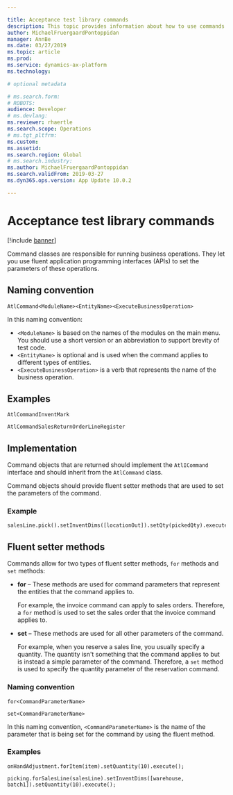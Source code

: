 ```yaml
---

title: Acceptance test library commands
description: This topic provides information about how to use commands with the Acceptance test library.
author: MichaelFruergaardPontoppidan
manager: AnnBe
ms.date: 03/27/2019
ms.topic: article
ms.prod: 
ms.service: dynamics-ax-platform
ms.technology: 

# optional metadata

# ms.search.form: 
# ROBOTS: 
audience: Developer
# ms.devlang: 
ms.reviewer: rhaertle
ms.search.scope: Operations
# ms.tgt_pltfrm: 
ms.custom: 
ms.assetid: 
ms.search.region: Global
# ms.search.industry: 
ms.author: MichaelFruergaardPontoppidan
ms.search.validFrom: 2019-03-27
ms.dyn365.ops.version: App Update 10.0.2

---
```


# Acceptance test library commands

[!include [banner](../includes/banner.md)]

Command classes are responsible for running business operations. They let you use fluent application programming interfaces (APIs) to set the parameters of these operations.

## Naming convention

`AtlCommand<ModuleName><EntityName><ExecuteBusinessOperation>`

In this naming convention:

+ `<ModuleName>` is based on the names of the modules on the main menu. You should use a short version or an abbreviation to support brevity of test code.
+ `<EntityName>` is optional and is used when the command applies to different types of entities.
+ `<ExecuteBusinessOperation>` is a verb that represents the name of the business operation.

## Examples

```xpp
AtlCommandInventMark

AtlCommandSalesReturnOrderLineRegister
```

## Implementation

Command objects that are returned should implement the `AtlICommand` interface and should inherit from the `AtlCommand` class.

Command objects should provide fluent setter methods that are used to set the parameters of the command.

### Example

```xpp
salesLine.pick().setInventDims([locationOut]).setQty(pickedQty).execute();
```

## Fluent setter methods

Commands allow for two types of fluent setter methods, `for` methods and `set` methods:

+ **for** – These methods are used for command parameters that represent the entities that the command applies to.

    For example, the invoice command can apply to sales orders. Therefore, a `for` method is used to set the sales order that the invoice command applies to.

+ **set** – These methods are used for all other parameters of the command. 

    For example, when you reserve a sales line, you usually specify a quantity. The quantity isn't something that the command applies to but is instead a simple parameter of the command. Therefore, a `set` method is used to specify the quantity parameter of the reservation command.

### Naming convention

`for<CommandParameterName>`

`set<CommandParameterName>`

In this naming convention, `<CommandParameterName>` is the name of the parameter that is being set for the command by using the fluent method.

### Examples

```xpp
onHandAdjustment.forItem(item).setQuantity(10).execute();
	
picking.forSalesLine(salesLine).setInventDims([warehouse, batch1]).setQuantity(10).execute();
```
